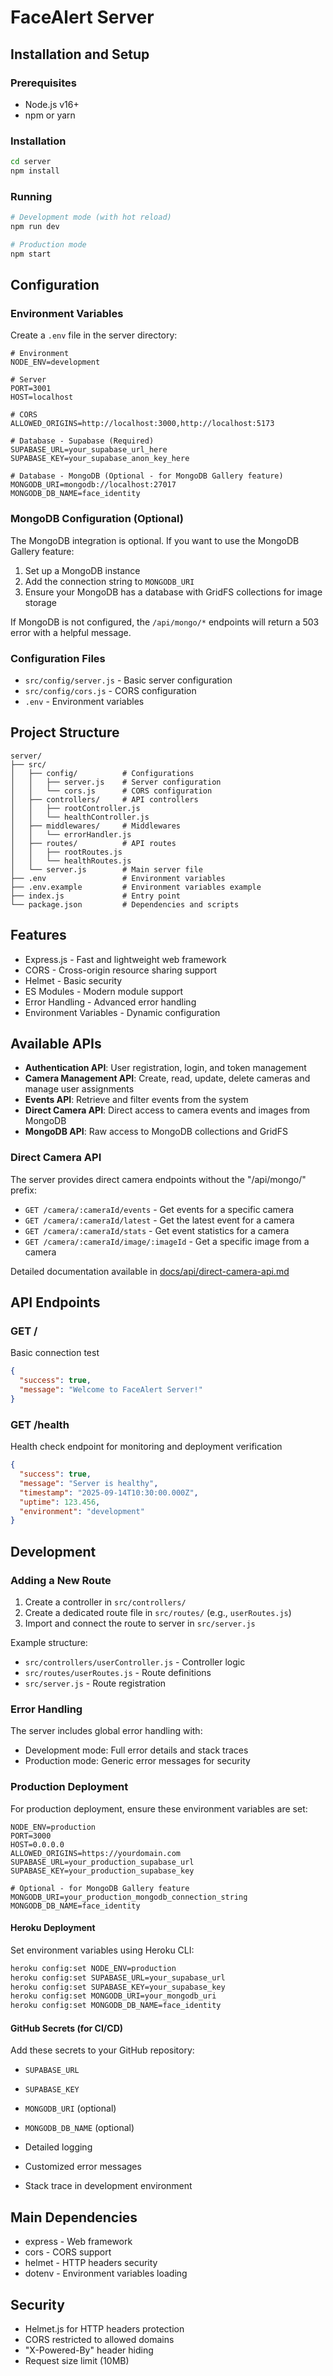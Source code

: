 # FaceAlert Server

## Installation and Setup

### Prerequisites

- Node.js v16+
- npm or yarn

### Installation

```bash
cd server
npm install
```

### Running

```bash
# Development mode (with hot reload)
npm run dev

# Production mode
npm start
```

## Configuration

### Environment Variables

Create a `.env` file in the server directory:

```env
# Environment
NODE_ENV=development

# Server
PORT=3001
HOST=localhost

# CORS
ALLOWED_ORIGINS=http://localhost:3000,http://localhost:5173

# Database - Supabase (Required)
SUPABASE_URL=your_supabase_url_here
SUPABASE_KEY=your_supabase_anon_key_here

# Database - MongoDB (Optional - for MongoDB Gallery feature)
MONGODB_URI=mongodb://localhost:27017
MONGODB_DB_NAME=face_identity
```

### MongoDB Configuration (Optional)

The MongoDB integration is optional. If you want to use the MongoDB Gallery feature:

1. Set up a MongoDB instance
2. Add the connection string to `MONGODB_URI`
3. Ensure your MongoDB has a database with GridFS collections for image storage

If MongoDB is not configured, the `/api/mongo/*` endpoints will return a 503 error with a helpful message.

### Configuration Files

- `src/config/server.js` - Basic server configuration
- `src/config/cors.js` - CORS configuration
- `.env` - Environment variables

## Project Structure

```text
server/
├── src/
│   ├── config/          # Configurations
│   │   ├── server.js    # Server configuration
│   │   └── cors.js      # CORS configuration
│   ├── controllers/     # API controllers
│   │   ├── rootController.js
│   │   └── healthController.js
│   ├── middlewares/     # Middlewares
│   │   └── errorHandler.js
│   ├── routes/          # API routes
│   │   ├── rootRoutes.js
│   │   └── healthRoutes.js
│   └── server.js        # Main server file
├── .env                 # Environment variables
├── .env.example         # Environment variables example
├── index.js             # Entry point
└── package.json         # Dependencies and scripts
```

## Features

- Express.js - Fast and lightweight web framework
- CORS - Cross-origin resource sharing support
- Helmet - Basic security
- ES Modules - Modern module support
- Error Handling - Advanced error handling
- Environment Variables - Dynamic configuration

## Available APIs

- **Authentication API**: User registration, login, and token management
- **Camera Management API**: Create, read, update, delete cameras and manage user assignments
- **Events API**: Retrieve and filter events from the system
- **Direct Camera API**: Direct access to camera events and images from MongoDB
- **MongoDB API**: Raw access to MongoDB collections and GridFS

### Direct Camera API

The server provides direct camera endpoints without the "/api/mongo/" prefix:

- `GET /camera/:cameraId/events` - Get events for a specific camera
- `GET /camera/:cameraId/latest` - Get the latest event for a camera
- `GET /camera/:cameraId/stats` - Get event statistics for a camera
- `GET /camera/:cameraId/image/:imageId` - Get a specific image from a camera

Detailed documentation available in [docs/api/direct-camera-api.md](../docs/api/direct-camera-api.md)

## API Endpoints

### GET /

Basic connection test

```json
{
  "success": true,
  "message": "Welcome to FaceAlert Server!"
}
```

### GET /health

Health check endpoint for monitoring and deployment verification

```json
{
  "success": true,
  "message": "Server is healthy",
  "timestamp": "2025-09-14T10:30:00.000Z",
  "uptime": 123.456,
  "environment": "development"
}
```

## Development

### Adding a New Route

1. Create a controller in `src/controllers/`
2. Create a dedicated route file in `src/routes/` (e.g., `userRoutes.js`)
3. Import and connect the route to server in `src/server.js`

Example structure:

- `src/controllers/userController.js` - Controller logic
- `src/routes/userRoutes.js` - Route definitions
- `src/server.js` - Route registration

### Error Handling

The server includes global error handling with:

- Development mode: Full error details and stack traces
- Production mode: Generic error messages for security

### Production Deployment

For production deployment, ensure these environment variables are set:

```env
NODE_ENV=production
PORT=3000
HOST=0.0.0.0
ALLOWED_ORIGINS=https://yourdomain.com
SUPABASE_URL=your_production_supabase_url
SUPABASE_KEY=your_production_supabase_key

# Optional - for MongoDB Gallery feature
MONGODB_URI=your_production_mongodb_connection_string
MONGODB_DB_NAME=face_identity
```

#### Heroku Deployment

Set environment variables using Heroku CLI:

```bash
heroku config:set NODE_ENV=production
heroku config:set SUPABASE_URL=your_supabase_url
heroku config:set SUPABASE_KEY=your_supabase_key
heroku config:set MONGODB_URI=your_mongodb_uri
heroku config:set MONGODB_DB_NAME=face_identity
```

#### GitHub Secrets (for CI/CD)

Add these secrets to your GitHub repository:

- `SUPABASE_URL`
- `SUPABASE_KEY`
- `MONGODB_URI` (optional)
- `MONGODB_DB_NAME` (optional)

- Detailed logging
- Customized error messages
- Stack trace in development environment

## Main Dependencies

- express - Web framework
- cors - CORS support
- helmet - HTTP headers security
- dotenv - Environment variables loading

## Security

- Helmet.js for HTTP headers protection
- CORS restricted to allowed domains
- "X-Powered-By" header hiding
- Request size limit (10MB)
